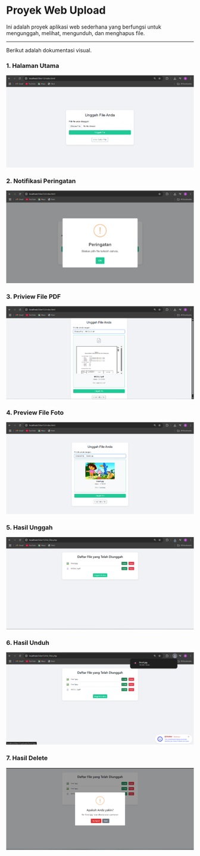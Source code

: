# Proyek Web Upload

Ini adalah proyek aplikasi web sederhana yang berfungsi untuk mengunggah, melihat, mengunduh, dan menghapus file.

---

Berikut adalah dokumentasi visual.

### 1. Halaman Utama
![Tampilan Awal](images/hasil1.png)

### 2. Notifikasi Peringatan
![Preview File](images/hasil2.png)

### 3. Priview File PDF
![Hasil Unggah](images/hasil3.png)

### 4. Preview File Foto
![Hasil Hapus](images/hasil4.png)

### 5. Hasil Unggah
![Hasil Unduh](images/hasil5.png)

### 6. Hasil Unduh
![Preview File](images/hasil6.png)

### 7. Hasil Delete
![Hasil Unggah](images/hasil7.png)
